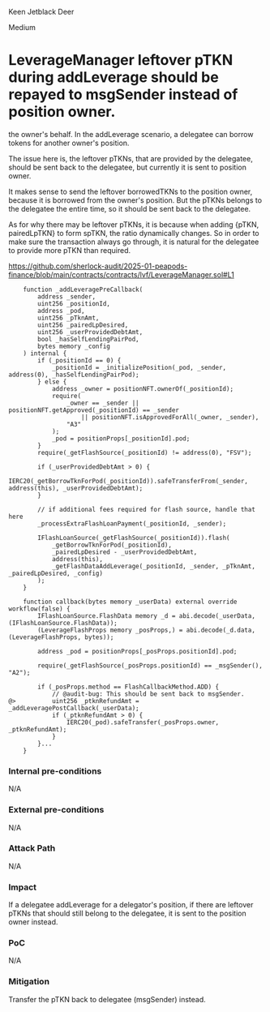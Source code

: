 Keen Jetblack Deer

Medium

# LeverageManager leftover pTKN during addLeverage should be repayed to msgSender instead of position owner.

the owner's behalf. In the addLeverage scenario, a delegatee can borrow tokens for another owner's position.

The issue here is, the leftover pTKNs, that are provided by the delegatee, should be sent back to the delegatee, but currently it is sent to position owner.

It makes sense to send the leftover borrowedTKNs to the position owner, because it is borrowed from the owner's position. But the pTKNs belongs to the delegatee the entire time, so it should be sent back to the delegatee.

As for why there may be leftover pTKNs, it is because when adding {pTKN, pairedLpTKN} to form spTKN, the ratio dynamically changes. So in order to make sure the transaction always go through, it is natural for the delegatee to provide more pTKN than required.

https://github.com/sherlock-audit/2025-01-peapods-finance/blob/main/contracts/contracts/lvf/LeverageManager.sol#L1

```solidity
    function _addLeveragePreCallback(
        address _sender,
        uint256 _positionId,
        address _pod,
        uint256 _pTknAmt,
        uint256 _pairedLpDesired,
        uint256 _userProvidedDebtAmt,
        bool _hasSelfLendingPairPod,
        bytes memory _config
    ) internal {
        if (_positionId == 0) {
            _positionId = _initializePosition(_pod, _sender, address(0), _hasSelfLendingPairPod);
        } else {
            address _owner = positionNFT.ownerOf(_positionId);
            require(
                _owner == _sender || positionNFT.getApproved(_positionId) == _sender
                    || positionNFT.isApprovedForAll(_owner, _sender),
                "A3"
            );
            _pod = positionProps[_positionId].pod;
        }
        require(_getFlashSource(_positionId) != address(0), "FSV");

        if (_userProvidedDebtAmt > 0) {
            IERC20(_getBorrowTknForPod(_positionId)).safeTransferFrom(_sender, address(this), _userProvidedDebtAmt);
        }

        // if additional fees required for flash source, handle that here
        _processExtraFlashLoanPayment(_positionId, _sender);

        IFlashLoanSource(_getFlashSource(_positionId)).flash(
            _getBorrowTknForPod(_positionId),
            _pairedLpDesired - _userProvidedDebtAmt,
            address(this),
            _getFlashDataAddLeverage(_positionId, _sender, _pTknAmt, _pairedLpDesired, _config)
        );
    }

    function callback(bytes memory _userData) external override workflow(false) {
        IFlashLoanSource.FlashData memory _d = abi.decode(_userData, (IFlashLoanSource.FlashData));
        (LeverageFlashProps memory _posProps,) = abi.decode(_d.data, (LeverageFlashProps, bytes));

        address _pod = positionProps[_posProps.positionId].pod;

        require(_getFlashSource(_posProps.positionId) == _msgSender(), "A2");

        if (_posProps.method == FlashCallbackMethod.ADD) {
            // @audit-bug: This should be sent back to msgSender.
@>          uint256 _ptknRefundAmt = _addLeveragePostCallback(_userData);
            if (_ptknRefundAmt > 0) {
                IERC20(_pod).safeTransfer(_posProps.owner, _ptknRefundAmt);
            }
        }...
    }
```

### Internal pre-conditions

N/A

### External pre-conditions

N/A

### Attack Path

N/A

### Impact

If a delegatee addLeverage for a delegator's position, if there are leftover pTKNs that should still belong to the delegatee, it is sent to the position owner instead.

### PoC

N/A

### Mitigation

Transfer the pTKN back to delegatee (msgSender) instead.
